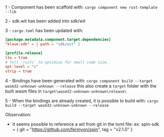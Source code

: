 1 - Component has been scaffold with:
`cargo component new rust-template --lib`

2 - sdk.wit has been added into sdk/wit

3 - `cargo.toml` has been updated with:

```toml
[package.metadata.component.target.dependencies]
"klave:sdk" = { path = "sdk/wit" }

[profile.release]
lto = true
# Tell `rustc` to optimize for small code size.
opt-level = "s"
strip = true
```

4 - Bindings have been generated with:
`cargo component build --target wasm32-unknown-unknown --release`
this also create a `target` folder with the built wasm files in  `target\wasm32-unknown-unknown\release\`

5 - When the bindings are already created, it is possible to build with:
`cargo build --target wasm32-unknown-unknown --release`

Observation: 
- It seems possible to reference a wit from git in the toml file: ex: spin-sdk = { git = "https://github.com/fermyon/spin", tag = "v2.1.0" }
